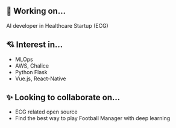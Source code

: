 ## 🗻 Working on...

AI developer in Healthcare Startup (ECG)
  
## 💘 Interest in...

- MLOps
- AWS, Chalice
- Python Flask
- Vue.js, React-Native

## ✨ Looking to collaborate on...

- ECG related open source
- Find the best way to play Football Manager with deep learning
